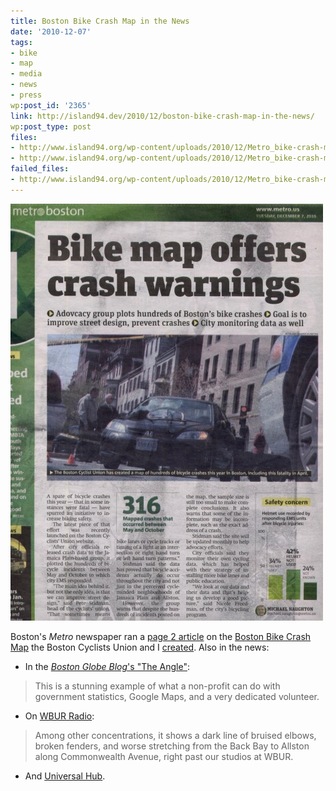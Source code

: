 ```yaml
---
title: Boston Bike Crash Map in the News
date: '2010-12-07'
tags:
- bike
- map
- media
- news
- press
wp:post_id: '2365'
link: http://island94.dev/2010/12/boston-bike-crash-map-in-the-news/
wp:post_type: post
files:
- http://www.island94.org/wp-content/uploads/2010/12/Metro_bike-crash-map.jpeg
- http://www.island94.org/wp-content/uploads/2010/12/Metro_bike-crash-map-500x667.jpg
failed_files:
- http://www.island94.org/wp-content/uploads/2010/12/Metro_bike-crash-map.jpg
---
```


[ ![](2010-12-07-Boston-Bike-Crash-Map-in-the-News/Metro_bike-crash-map-500x667.jpg "Metro_bike-crash-map") ](2010-12-07-Boston-Bike-Crash-Map-in-the-News/Metro_bike-crash-map.jpeg)

Boston's _Metro_ newspaper ran a [page 2 article](http://www.metro.us/boston/local/article/712124--bike-map-offers-crash-warnings) on the [Boston Bike Crash Map](http://bostoncyclistsunion.org/resources/crash-map/) the Boston Cyclists Union and I [created](http://www.island94.org/2010/11/boston-bike-crash-map/). Also in the news:

- In the [_Boston Globe Blog_'s "The Angle"](http://www.boston.com/bostonglobe/editorial_opinion/blogs/the_angle/2010/12/bike_crash_map.html):

> This is a stunning example of what a non-profit can do with government statistics, Google Maps, and a very dedicated volunteer.

- On [WBUR Radio](http://www.wbur.org/2010/11/29/bike-crash-map):

> Among other concentrations, it shows a dark line of bruised elbows, broken fenders, and worse stretching from the Back Bay to Allston along Commonwealth Avenue, right past our studios at WBUR.

- And [Universal Hub](http://www.universalhub.com/2010/thats-lot-crashes).
